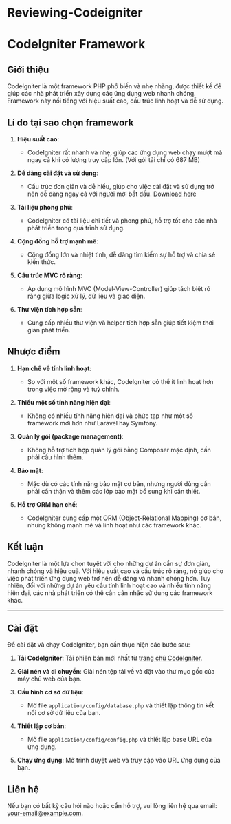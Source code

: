 # Reviewing-Codeigniter
# CodeIgniter Framework

## Giới thiệu

CodeIgniter là một framework PHP phổ biến và nhẹ nhàng, được thiết kế để giúp các nhà phát triển xây dựng các ứng dụng web nhanh chóng. Framework này nổi tiếng với hiệu suất cao, cấu trúc linh hoạt và dễ sử dụng.

## Lí do tại sao chọn framework

1. **Hiệu suất cao**:
   - CodeIgniter rất nhanh và nhẹ, giúp các ứng dụng web chạy mượt mà ngay cả khi có lượng truy cập lớn.
     (Với gói tải chỉ có 687 MB)

2. **Dễ dàng cài đặt và sử dụng**:
   - Cấu trúc đơn giản và dễ hiểu, giúp cho việc cài đặt và sử dụng trở nên dễ dàng ngay cả với người mới bắt đầu.
     [Download here](https://codeigniter.com/user_guide/installation/index.html)

3. **Tài liệu phong phú**:
   - CodeIgniter có tài liệu chi tiết và phong phú, hỗ trợ tốt cho các nhà phát triển trong quá trình sử dụng.

4. **Cộng đồng hỗ trợ mạnh mẽ**:
   - Cộng đồng lớn và nhiệt tình, dễ dàng tìm kiếm sự hỗ trợ và chia sẻ kiến thức.

5. **Cấu trúc MVC rõ ràng**:
   - Áp dụng mô hình MVC (Model-View-Controller) giúp tách biệt rõ ràng giữa logic xử lý, dữ liệu và giao diện.

6. **Thư viện tích hợp sẵn**:
   - Cung cấp nhiều thư viện và helper tích hợp sẵn giúp tiết kiệm thời gian phát triển.

## Nhược điểm

1. **Hạn chế về tính linh hoạt**:
   - So với một số framework khác, CodeIgniter có thể ít linh hoạt hơn trong việc mở rộng và tuỳ chỉnh.

2. **Thiếu một số tính năng hiện đại**:
   - Không có nhiều tính năng hiện đại và phức tạp như một số framework mới hơn như Laravel hay Symfony.

3. **Quản lý gói (package management)**:
   - Không hỗ trợ tích hợp quản lý gói bằng Composer mặc định, cần phải cấu hình thêm.

4. **Bảo mật**:
   - Mặc dù có các tính năng bảo mật cơ bản, nhưng người dùng cần phải cẩn thận và thêm các lớp bảo mật bổ sung khi cần thiết.

5. **Hỗ trợ ORM hạn chế**:
   - CodeIgniter cung cấp một ORM (Object-Relational Mapping) cơ bản, nhưng không mạnh mẽ và linh hoạt như các framework khác.

## Kết luận

CodeIgniter là một lựa chọn tuyệt vời cho những dự án cần sự đơn giản, nhanh chóng và hiệu quả. Với hiệu suất cao và cấu trúc rõ ràng, nó giúp cho việc phát triển ứng dụng web trở nên dễ dàng và nhanh chóng hơn. Tuy nhiên, đối với những dự án yêu cầu tính linh hoạt cao và nhiều tính năng hiện đại, các nhà phát triển có thể cần cân nhắc sử dụng các framework khác.

---

## Cài đặt

Để cài đặt và chạy CodeIgniter, bạn cần thực hiện các bước sau:

1. **Tải CodeIgniter**: Tải phiên bản mới nhất từ [trang chủ CodeIgniter](https://codeigniter.com/).

2. **Giải nén và di chuyển**: Giải nén tệp tải về và đặt vào thư mục gốc của máy chủ web của bạn.

3. **Cấu hình cơ sở dữ liệu**: 
   - Mở file `application/config/database.php` và thiết lập thông tin kết nối cơ sở dữ liệu của bạn.

4. **Thiết lập cơ bản**: 
   - Mở file `application/config/config.php` và thiết lập base URL của ứng dụng.

5. **Chạy ứng dụng**: Mở trình duyệt web và truy cập vào URL ứng dụng của bạn.

## Liên hệ

Nếu bạn có bất kỳ câu hỏi nào hoặc cần hỗ trợ, vui lòng liên hệ qua email: your-email@example.com.

